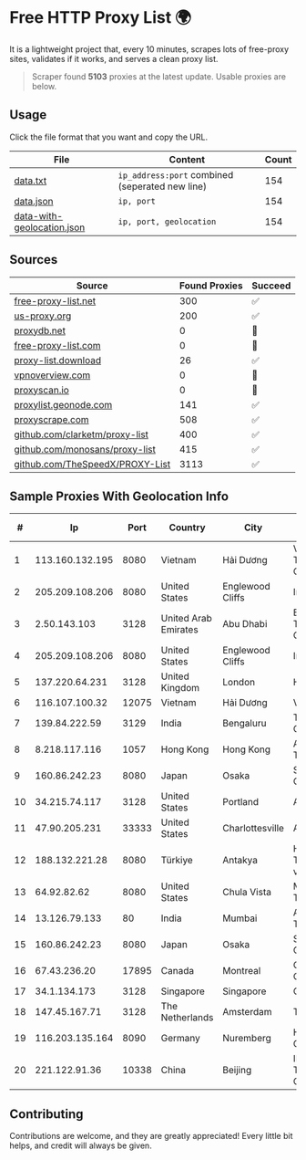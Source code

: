 
# Free HTTP Proxy List 🌍

It is a lightweight project that, every 10 minutes, scrapes lots of free-proxy sites, validates if it works, and serves a clean proxy list.


> Scraper found **5103** proxies at the latest update. Usable proxies are below.

## Usage

Click the file format that you want and copy the URL.


|File|Content|Count|
|----|-------|-----|
|[data.txt](https://raw.githubusercontent.com/themiralay/Proxy-List-World/master/data.txt)|`ip_address:port` combined (seperated new line)|154|
|[data.json](https://raw.githubusercontent.com/themiralay/Proxy-List-World/master/data.json)|`ip, port`|154|
|[data-with-geolocation.json](https://raw.githubusercontent.com/themiralay/Proxy-List-World/master/data-with-geolocation.json)|`ip, port, geolocation`|154|

## Sources

|Source|Found Proxies|Succeed|
|------|-------------|-------|
|[free-proxy-list.net](https://free-proxy-list.net)|300|✅|
|[us-proxy.org](https://www.us-proxy.org)|200|✅|
|[proxydb.net](http://proxydb.net)|0|🚫|
|[free-proxy-list.com](https://free-proxy-list.com/?page=&port=&type%5B%5D=http&type%5B%5D=https&up_time=0&search=Search)|0|🚫|
|[proxy-list.download](https://www.proxy-list.download/HTTP)|26|✅|
|[vpnoverview.com](https://vpnoverview.com/privacy/anonymous-browsing/free-proxy-servers)|0|🚫|
|[proxyscan.io](https://www.proxyscan.io)|0|🚫|
|[proxylist.geonode.com](https://proxylist.geonode.com/api/proxy-list?limit=300&page=1&sort_by=lastChecked&sort_type=desc&protocols=http,https)|141|✅|
|[proxyscrape.com](https://api.proxyscrape.com/v2/?request=displayproxies&protocol=http&timeout=10000&country=all&ssl=all&anonymity=all)|508|✅|
|[github.com/clarketm/proxy-list](https://raw.githubusercontent.com/clarketm/proxy-list/master/proxy-list-raw.txt)|400|✅|
|[github.com/monosans/proxy-list](https://raw.githubusercontent.com/monosans/proxy-list/main/proxies/http.txt)|415|✅|
|[github.com/TheSpeedX/PROXY-List](https://raw.githubusercontent.com/TheSpeedX/PROXY-List/master/http.txt)|3113|✅|


## Sample Proxies With Geolocation Info

|#|Ip|Port|Country|City|Internet Service Provider|
|-|--|----|-------|----|-------------------------|
|1|113.160.132.195|8080|Vietnam|Hải Dương|VietNam Post and Telecom Corporation|
|2|205.209.108.206|8080|United States|Englewood Cliffs|Interserver, Inc|
|3|2.50.143.103|3128|United Arab Emirates|Abu Dhabi|Emirates Telecommunications Corporation|
|4|205.209.108.206|8080|United States|Englewood Cliffs|Interserver, Inc|
|5|137.220.64.231|3128|United Kingdom|London|Hyperoptic Ltd.|
|6|116.107.100.32|12075|Vietnam|Hải Dương|Viettel Corporation|
|7|139.84.222.59|3129|India|Bengaluru|The Constant Company, LLC|
|8|8.218.117.116|1057|Hong Kong|Hong Kong|Alibaba (US) Technology Co., Ltd.|
|9|160.86.242.23|8080|Japan|Osaka|Sony Network Communications Inc|
|10|34.215.74.117|3128|United States|Portland|Amazon.com, Inc.|
|11|47.90.205.231|33333|United States|Charlottesville|Alibaba.com LLC|
|12|188.132.221.28|8080|Türkiye|Antakya|High Speed Telekomunikasyon ve Hab. Hiz. Ltd. Sti.|
|13|64.92.82.62|8080|United States|Chula Vista|Momentum Telecom, Inc.|
|14|13.126.79.133|80|India|Mumbai|Amazon Technologies Inc.|
|15|160.86.242.23|8080|Japan|Osaka|Sony Network Communications Inc|
|16|67.43.236.20|17895|Canada|Montreal|GloboTech Communications|
|17|34.1.134.173|3128|Singapore|Singapore|Google LLC|
|18|147.45.167.71|3128|The Netherlands|Amsterdam|TimeWeb Ltd.|
|19|116.203.135.164|8090|Germany|Nuremberg|Hetzner Online GmbH|
|20|221.122.91.36|10338|China|Beijing|IDC, China Telecommunications Corporation|



## Contributing

Contributions are welcome, and they are greatly appreciated! Every
little bit helps, and credit will always be given.

